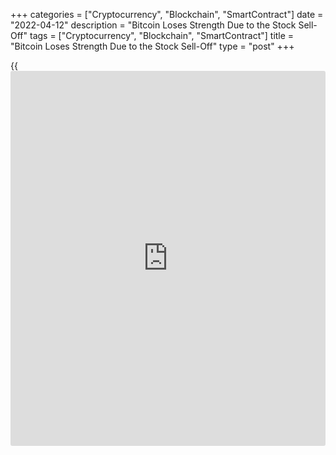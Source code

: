 +++
categories = ["Cryptocurrency", "Blockchain", "SmartContract"]
date = "2022-04-12"
description = "Bitcoin Loses Strength Due to the Stock Sell-Off"
tags = ["Cryptocurrency", "Blockchain", "SmartContract"]
title = "Bitcoin Loses Strength Due to the Stock Sell-Off"
type = "post"
+++

{{<iframe id="large-banner" src="https://www.bounty.group/#slide=12.0" width="100%" height="600" scrolling="no" style="border: 0px solid rgb(216, 221, 230); border-radius: 3px;">}}

Bitcoin was down 7.4% on Monday, ending at around $39.9K and remains
here on Tuesday morning. Ethereum lost 8.9%, while other leading
altcoins in the top 10 fell in price from 6.7% (Binance Coin) to 13%
(Terra).

![Bitcoin Loses Strength Due to the Stock Sell-Off][1]

Over the past 24 hours, cryptocurrency market capitalisation, according
to CoinMarketCap, has fallen 5.2% overnight to $1.85 trillion, with the
Bitcoin Dominance Index dropping 0.2 points to 41.1%.

The cryptocurrency fear and greed index lost 12 points to 20 by Tuesday,
in a state of “extreme fear”.

Bitcoin collapsed on Monday, the most in almost two months, following
global stock indices. In a sharp move, BTC plummeted under the 50-day
moving average, dashing hopes that we saw a trend breakdown in March.

Yesterday’s drop in [bitcoin](https://www.letsplayfx.com/blog/forex-for-bitcoin/) and the continued pessimistic mood in
financial markets open a direct and quick path to the March support area
– near $38K, or even lower – to $32.5-35K.

Conventional financial market participants have just started laying down
the accelerated pace of rate hikes, expecting 50 points in May and the
same amount in June. This is in stark contrast to the 25 point rises per
quarter that we have seen since the global financial crisis. In this
environment, liquidity leaves the financial markets, hitting the highest
risk sectors the hardest. Because of this, we see a steep drop in
cryptocurrency capitalisation and the Nasdaq index.

According to CryptoQuant, miners dumped some [bitcoin](https://www.letsplayfx.com/blog/forex-for-bitcoin/)s last week as the
cryptocurrency declined. Bearish sentiment may dominate this week as the
BTC exchange balance has risen again.

The cryptocurrency market is threatened by a decline in US stock indices
soon, according to BitMEX [cryptocurrency exchange](https://www.playgroundfx.com/blog/best-cryptocurrency-exchange/) co-founder Arthur
Hayes. Bitcoin could fall to $30,000 by the second quarter, Ethereum to
$2,500.

David Rubenstein, the co-founder of The Carlyle Group, believes that
cryptocurrencies will increase amid growth in the crypto industry and
political instability.

According to a Nasdaq survey, 72% of financial advisers would invest
client funds in cryptocurrencies if they had access to spot crypto-[ETF](https://www.fixpro.org/post/etf-liquidity/)s.

_Source:[FXPro][2]_

   1. /files/downloads/e/8/7/e876d9235172eb7c562c91383496fa0f_5fe4fa248ca7c055fc03586493e2cb4d.png
   2. /geturl/index/82d99332592fa57be22b1d31dedbe1c5d07e0c11/